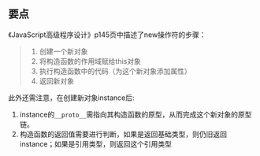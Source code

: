## 要点
《JavaScript高级程序设计》p145页中描述了new操作符的步骤：

> 1. 创建一个新对象
> 2. 将构造函数的作用域赋给this对象
> 3. 执行构造函数中的代码（为这个新对象添加属性）
> 4. 返回新对象

此外还需注意，在创建新对象instance后:
1. instance的`__proto__`需指向其构造函数的原型，从而完成这个新对象的原型链。
2. 构造函数的返回值需要进行判断，如果是返回基础类型，则仍旧返回instance；如果是引用类型，则返回这个引用类型